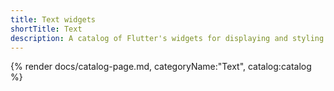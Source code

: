 ```yaml
---
title: Text widgets
shortTitle: Text
description: A catalog of Flutter's widgets for displaying and styling text.
---
```


{% render docs/catalog-page.md, categoryName:"Text", catalog:catalog %}
